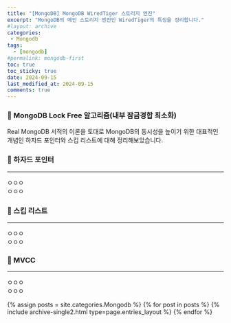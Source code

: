 ```yaml
---
title: "[MongoDB] MongoDB WiredTiger 스토리지 엔진"
excerpt: "MongoDB의 메인 스토리지 엔진인 WiredTiger의 특징을 정리합니다."
#layout: archive
categories:
 - Mongodb
tags:
  - [mongodb]
#permalink: mongodb-first
toc: true
toc_sticky: true
date: 2024-09-15
last_modified_at: 2024-09-15
comments: true
---
```

### 🚀 MongoDB Lock Free 알고리즘(내부 잠금경합 최소화)
Real MongoDB 서적의 이론을 토대로 MongoDB의 동시성을 높이기 위한 대표적인 개념인 하자드 포인터와 스킵 리스트에 대해 정리해보았습니다. 
<br/>

### 🚀 하자드 포인터
---

ㅇㅇㅇ  
ㅇㅇㅇ  


### 🚀 스킵 리스트
---
ㅇㅇㅇ  
ㅇㅇㅇ  


### 🚀 MVCC
---
ㅇㅇㅇ  
ㅇㅇㅇ  



{% assign posts = site.categories.Mongodb %}
{% for post in posts %} {% include archive-single2.html type=page.entries_layout %} {% endfor %}